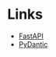 # Links

* [FastAPI](https://fastapi.tiangolo.com/tutorial/first-steps/)
* [PyDantic](https://pydantic-docs.helpmanual.io/)